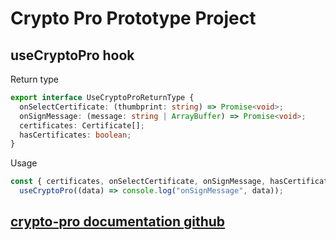 # Crypto Pro Prototype Project

## useCryptoPro hook

Return type

```typescript
export interface UseCryptoProReturnType {
  onSelectCertificate: (thumbprint: string) => Promise<void>;
  onSignMessage: (message: string | ArrayBuffer) => Promise<void>;
  certificates: Certificate[];
  hasCertificates: boolean;
}
```

Usage

```typescript
const { certificates, onSelectCertificate, onSignMessage, hasCertificates } =
  useCryptoPro((data) => console.log("onSignMessage", data));
```

## [crypto-pro documentation github](https://github.com/vgoma/crypto-pro#install)
